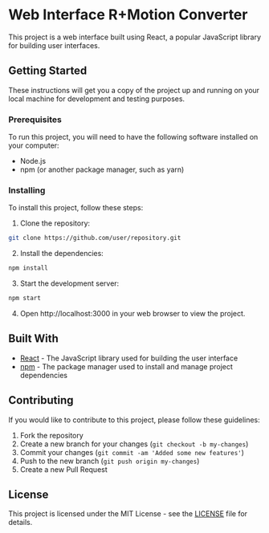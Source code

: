# Web Interface R+Motion Converter

This project is a web interface built using React, a popular JavaScript library for building user interfaces.

## Getting Started

These instructions will get you a copy of the project up and running on your local machine for development and testing purposes.

### Prerequisites

To run this project, you will need to have the following software installed on your computer:

- Node.js
- npm (or another package manager, such as yarn)

### Installing

To install this project, follow these steps:

1. Clone the repository:
```bash
git clone https://github.com/user/repository.git
```
2. Install the dependencies:

```bash
npm install
```
3. Start the development server:

```bash
npm start
```
4. Open http://localhost:3000 in your web browser to view the project.

## Built With

- [React](https://reactjs.org/) - The JavaScript library used for building the user interface
- [npm](https://www.npmjs.com/) - The package manager used to install and manage project dependencies

## Contributing

If you would like to contribute to this project, please follow these guidelines:

1. Fork the repository
2. Create a new branch for your changes (`git checkout -b my-changes`)
3. Commit your changes (`git commit -am 'Added some new features'`)
4. Push to the new branch (`git push origin my-changes`)
5. Create a new Pull Request

## License

This project is licensed under the MIT License - see the [LICENSE](LICENSE) file for details.
